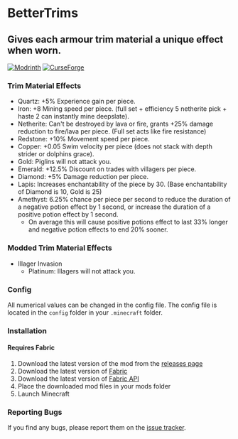 BetterTrims
================
## Gives each armour trim material a unique effect when worn.

[![Modrinth](https://img.shields.io/modrinth/dt/bettertrims?color=00AF5C&label=downloads&logo=modrinth)](https://modrinth.com/mod/bettertrims)
[![CurseForge](https://cf.way2muchnoise.eu/full_821752_downloads.svg)](https://curseforge.com/minecraft/mc-mods/better-trims)

### Trim Material Effects
- Quartz: +5% Experience gain per piece.
- Iron: +8 Mining speed per piece. (full set + efficiency 5 netherite pick + haste 2 can instantly mine deepslate).
- Netherite: Can't be destroyed by lava or fire, grants +25% damage reduction to fire/lava per piece. (Full set acts like fire resistance)
- Redstone: +10% Movement speed per piece.
- Copper: +0.05 Swim velocity per piece (does not stack with depth strider or dolphins grace).
- Gold: Piglins will not attack you.
- Emerald: +12.5% Discount on trades with villagers per piece.
- Diamond: +5% Damage reduction per piece.
- Lapis: Increases enchantability of the piece by 30. (Base enchantability of Diamond is 10, Gold is 25)
- Amethyst: 6.25% chance per piece per second to reduce the duration of a negative potion effect by 1 second, or increase the duration of a positive potion effect by 1 second.
  - On average this will cause positive potions effect to last 33% longer and negative potion effects to end 20% sooner.

### Modded Trim Material Effects
- Illager Invasion 
  - Platinum: Illagers will not attack you.

### Config
All numerical values can be changed in the config file. The config file is located in the `config` folder in your `.minecraft` folder.

### Installation
#### Requires Fabric
1. Download the latest version of the mod from the [releases page](https://modrinth.com/mod/bettertrims/versions)
2. Download the latest version of [Fabric](https://fabricmc.net/use/)
3. Download the latest version of [Fabric API](https://www.curseforge.com/minecraft/mc-mods/fabric-api)
4. Place the downloaded mod files in your mods folder
5. Launch Minecraft

### Reporting Bugs
If you find any bugs, please report them on the [issue tracker](https://github.com/Benjamin-Norton/BetterTrims/issues).
